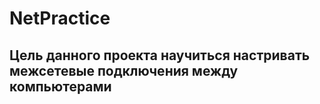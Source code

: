 # NetPractice

## Цель данного проекта научиться  настривать межсетевые подключения между компьютерами
